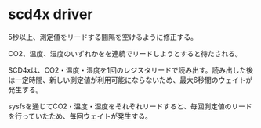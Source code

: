 # scd4x driver

5秒以上、測定値をリードする間隔を空けるように修正する。

CO2、温度、湿度のいずれかをを連続でリードしようとすると待たされる。

SCD4xは、CO2・温度・湿度を1回のレジスタリードで読み出す。読み出した後は一定時間、新しい測定値が利用可能にならないため、最大6秒間のウェイトが発生する。

sysfsを通じてCO2・温度・湿度をそれぞれリードすると、毎回測定値のリードを行っていたため、毎回ウェイトが発生する。
